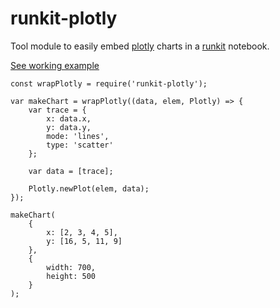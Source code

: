 runkit-plotly
===

Tool module to easily embed [plotly](https://github.com/plotly/plotly.js) charts in a [runkit](https://runkit.com) notebook.

[See working example](https://runkit.com/mamatsunami/runkit-plotly-example)

```
const wrapPlotly = require('runkit-plotly');

var makeChart = wrapPlotly((data, elem, Plotly) => {
    var trace = {
        x: data.x,
        y: data.y,
        mode: 'lines',
        type: 'scatter'
    };

    var data = [trace];

    Plotly.newPlot(elem, data);
});

makeChart(
    {
        x: [2, 3, 4, 5],
        y: [16, 5, 11, 9]
    },
    {
        width: 700,
        height: 500
    }
); 
```
